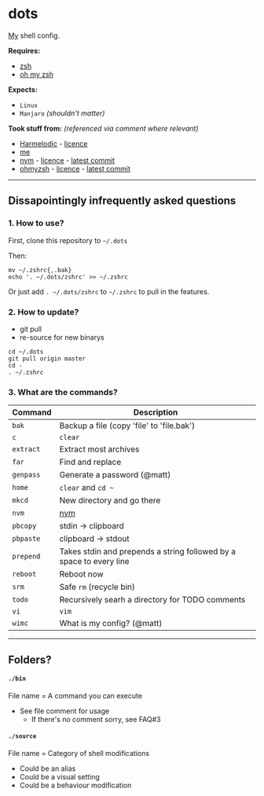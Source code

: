 # **dots**

[My](https://github.com/Joe-Dowd) shell config.

**Requires:** 
 - [zsh](https://sourceforge.net/projects/zsh)
 - [oh my zsh](https://github.com/ohmyzsh/ohmyzsh)

**Expects:**
 - `Linux`
 - `Manjaro` *(shouldn't matter)*

**Took stuff from:** *(referenced via comment where relevant)*
- [Harmelodic](https://gitlab.com/Harmelodic/dots) - [licence](https://gitlab.com/Harmelodic/dots/-/commit/608c3efde3e750a6a4818bfd6732cc55ba128cf3)
- [me](https://github.com/Joe-Dowd/dots-old)
- [nvm](https://github.com/nvm-sh/nvm) - [licence](https://github.com/nvm-sh/nvm/blob/master/LICENSE.md) - [latest commit](https://github.com/nvm-sh/nvm/commit/07b20d5008a480f7e579fd34e6d39919909206f4)
- [ohmyzsh](https://github.com/ohmyzsh/ohmyzsh) - [licence](https://github.com/ohmyzsh/ohmyzsh/blob/master/LICENSE.txt) - [latest commit](https://github.com/ohmyzsh/ohmyzsh/commit/cd4918c2cdb6613cf77ea8f6f29e1930bd7f4bf5)

---

## Dissapointingly infrequently asked questions
### **1. How to use?**
First, clone this repository to `~/.dots`

Then:
```
mv ~/.zshrc{,.bak}
echo '. ~/.dots/zshrc' >> ~/.zshrc
```

Or just add `. ~/.dots/zshrc` to `~/.zshrc` to pull in the features.

### **2. How to update?**
 - git pull
 - re-source for new binarys

```
cd ~/.dots
git pull origin master
cd -
. ~/.zshrc
```

### **3. What are the commands?**
| Command | Description |
| --- | ----------- |
| `bak` | Backup a file (copy 'file' to 'file.bak') |
| `c` | `clear` |
| `extract` | Extract most archives |
| `far` | Find and replace |
| `genpass` | Generate a password (@matt) |
| `home` | `clear` and `cd ~` |
| `mkcd` | New directory and go there |
| `nvm` | [nvm](https://github.com/nvm-sh/nvm) |
| `pbcopy` | stdin -> clipboard |
| `pbpaste` | clipboard -> stdout |
| `prepend` | Takes stdin and prepends a string followed by a space to every line |
| `reboot` | Reboot now |
| `srm` | Safe `rm` (recycle bin) |
| `todo` | Recursively searh a directory for TODO comments |
| `vi` | `vim` |
| `wimc` | What is my config? (@matt) |



---

## **Folders?**

#### **`./bin`**
File name = A command you can execute

 - See file comment for usage
   - If there's no comment sorry, see FAQ#3

#### **`./source`**
File name = Category of shell modifications
 - Could be an alias
 - Could be a visual setting
 - Could be a behaviour modification
